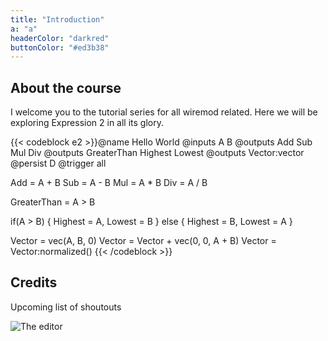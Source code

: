 ```yaml
---
title: "Introduction"
a: "a"
headerColor: "darkred"
buttonColor: "#ed3b38"
---
```


## About the course
I welcome you to the tutorial series for all wiremod related. Here we will be exploring Expression 2 in all its glory.

{{< codeblock e2 >}}@name Hello World
@inputs A B
@outputs Add Sub Mul Div
@outputs GreaterThan Highest Lowest
@outputs Vector:vector
@persist D
@trigger all

Add = A + B
Sub = A - B
Mul = A * B
Div = A / B

GreaterThan = A > B

if(A > B) {
  Highest = A, Lowest = B
} else {
  Highest = B, Lowest = A
}

Vector = vec(A, B, 0)
Vector = Vector + vec(0, 0, A + B)
Vector = Vector:normalized()
{{< /codeblock >}}

## Credits
Upcoming list of shoutouts

![The editor](/img/arrow.png)
